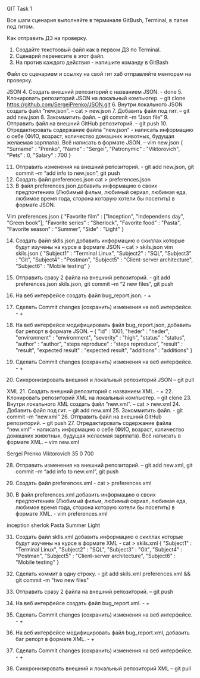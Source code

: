 GIT Task 1

Все шаги сценария выполняйте в терминале GitBush, Terminal, в папке под гитом.

Как отправить ДЗ на проверку.
 1. Создайте текстоовый файл как в первом ДЗ по Terminal.
 2. Сценарий перенесите в этот файл.
 3. На против каждого действия - напишите команду в GitBash

Файл со сценарием и ссылку на свой гит хаб отправляйте менторам на проверку.

JSON
 4. Создать внешний репозиторий c названием JSON. - done
 5. Клонировать репозиторий JSON на локальный компьютер. – git clone https://github.com/SergeiPrenko/JSON.git
 6. Внутри локального JSON создать файл “new.json”. – cat > new.json
 7. Добавить файл под гит. – git add new.json
 8. Закоммитить файл. – git commit –m “Json file”
 9. Отправить файл на внешний GitHub репозиторий. – git push
 10. Отредактировать содержание файла “new.json” - написать информацию о себе (ФИО, возраст, количество домашних животных, будущая желаемая зарплата). Всё написать в формате JSON. – vim new.json
{
"Surname"    : "Prenko",
"Name"       : "Sergei",
"Patronymic" : "Viktorovich",
"Pets"       : 0,
"Salary"     : 700
}


 11. Отправить изменения на внешний репозиторий. - git add new.json, git commit –m “add info to new.json”, git push
 12. Создать файл preferences.json cat > preferences.json
 13. В файл preferences.json добавить информацию о своих предпочтениях (Любимый фильм, любимый сериал, любимая еда, любимое время года, сторона которую хотели бы посетить) в формате JSON.

Vim preferences.json
{
"Favorite film"   : ["Inception", "Independens day", "Green book"],
"Favorite series" : "Sherlock",
"Favorite food"   : "Pasta",
"Favorite season" : "Summer",
"Side"        : "Light"
}

 14. Создать файл sklls.json добавить информацию о скиллах которые будут изучены на курсе в формате JSON – cat > skils.json
vim skils.json
{
    "Subject1" : "Terminal Linux",
    "Subject2" : "SQL",
    "Subject3" : "Git",
    "Subject4" : "Postman",
    "Subject5" : "Client-server architecture",
    "Subject6" : "Mobile testing"
}

 15. Отправить сразу 2 файла на внешний репозиторий. - git add preferences.json skils.json, git commit –m “2 new files”, git push
 16. На веб интерфейсе создать файл bug_report.json. - +
 17. Сделать Commit changes (сохранить) изменения на веб интерфейсе. - +

 18. На веб интерфейсе модифицировать файл bug_report.json, добавить баг репорт в формате JSON. – 
{
  "id"    : 1001,
  "heder" : "heder",
  "environment" : "environment",
  "severity" : "high",
  "status" : "status",
  "author" : "author",
  "steps reproduce" : "steps reproduce",
  "result" : "result",
  "expected result" : "expected result",
  "additions" : "additions"
 }

 19. Сделать Commit changes (сохранить) изменения на веб интерфейсе. - +
 20. Синхронизировать внешний и локальный репозиторий JSON – git pull


XML
 21. Создать внешний репозиторий c названием XML. - +
 22. Клонировать репозиторий XML на локальный компьютер. – git clone 
 23. Внутри локального XML создать файл “new.xml”. – cat > new.xml
 24. Добавить файл под гит. – git add new.xml
 25. Закоммитить файл. - git commit –m “new.xml”
 26. Отправить файл на внешний GitHub репозиторий. – git push
 27. Отредактировать содержание файла “new.xml” - написать информацию о себе (ФИО, возраст, количество домашних животных, будущая желаемая зарплата). Всё написать в формате XML. – 
vim new.xml
<?xml version="1.0"?>
<User>
	<name>Sergei<name>
	<surname>Prenko<surname>
	<patronymic>Viktorovich<patronymic>
	<age>35<age>
	<pets>0<pets>
	<salery>700<salery>
<User>

 28. Отправить изменения на внешний репозиторий. – git add new.xml, git commit –m “add info to new.xml”, git push
 29. Создать файл preferences.xml - cat > preferences.xml

 30. В файл preferences.xml добавить информацию о своих предпочтениях (Любимый фильм, любимый сериал, любимая еда, любимое время года, сторона которую хотели бы посетить) в формате XML. - vim preferences.xml
<user>
	<favoriteFilm> inception <favoriteFilm>
	<fovoriteSeries> sherlok <favoriteSeries>
	<favoriteFood> Pasta <favoriteFood>
	<favoriteSeason> Summer <favoriteSeason>
	<side> Light <side>
<user>

 31. Создать файл sklls.xml добавить информацию о скиллах которые будут изучены на курсе в формате XML - cat > skils.xml
{
    "Subject1" : "Terminal Linux",
    "Subject2" : "SQL",
    "Subject3" : "Git",
    "Subject4" : "Postman",
    "Subject5" : "Client-server architecture",
    "Subject6" : "Mobile testing"
}


 32. Сделать коммит в одну строку. - git add skils.xml preferences.xml && git commit -m "two new files"

 33. Отправить сразу 2 файла на внешний репозиторий. – git push
 34. На веб интерфейсе создать файл bug_report.xml. - +
 35. Сделать Commit changes (сохранить) изменения на веб интерфейсе. - +
 36. На веб интерфейсе модифицировать файл bug_report.xml, добавить баг репорт в формате XML. - +
 37. Сделать Commit changes (сохранить) изменения на веб интерфейсе. - +
 38. Синхронизировать внешний и локальный репозиторий XML – git pull
